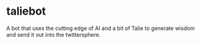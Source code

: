 # taliebot

A bot that uses the cutting edge of AI and a bit of Talie to generate wisdom and send it out into the twittersphere.
